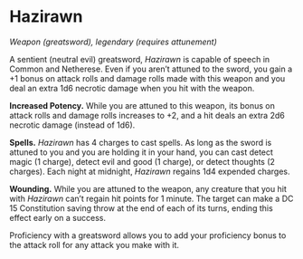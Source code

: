 <!-- TITLE: Hazirawn -->
<!-- SUBTITLE: A quick summary of Hazirawn -->

# Hazirawn
*Weapon (greatsword), legendary (requires attunement)*

A sentient (neutral evil) greatsword, *Hazirawn* is capable of speech in Common and Netherese. Even if you aren’t attuned to the sword, you gain a +1 bonus on attack rolls and damage rolls made with this weapon and you deal an extra 1d6 necrotic damage when you hit with the weapon.

**Increased Potency.** While you are attuned to this weapon, its bonus on attack rolls and damage rolls increases to +2, and a hit deals an extra 2d6 necrotic damage (instead of 1d6).

**Spells.** *Hazirawn* has 4 charges to cast spells. As long as the sword is attuned to you and you are holding it in your hand, you can cast detect magic (1 charge), detect evil and good (1 charge), or detect thoughts (2 charges). Each night at midnight, *Hazirawn* regains 1d4 expended charges.

**Wounding.** While you are attuned to the weapon, any creature that you hit with *Hazirawn* can’t regain hit points for 1 minute. The target can make a DC 15 Constitution saving throw at the end of each of its turns, ending this effect early on a success.

Proficiency with a greatsword allows you to add your proficiency bonus to the attack roll for any attack you make with it.